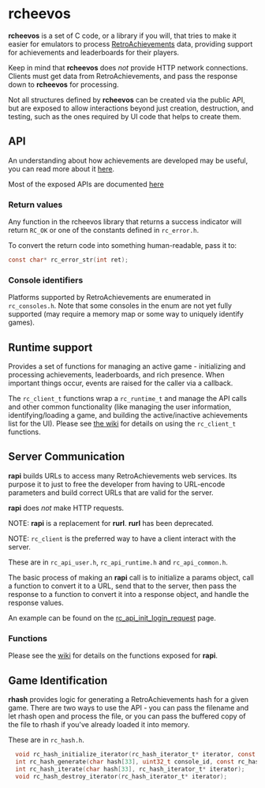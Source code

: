 # **rcheevos**

**rcheevos** is a set of C code, or a library if you will, that tries to make it easier for emulators to process [RetroAchievements](https://retroachievements.org) data, providing support for achievements and leaderboards for their players.

Keep in mind that **rcheevos** does *not* provide HTTP network connections. Clients must get data from RetroAchievements, and pass the response down to **rcheevos** for processing.

Not all structures defined by **rcheevos** can be created via the public API, but are exposed to allow interactions beyond just creation, destruction, and testing, such as the ones required by UI code that helps to create them.

## API

An understanding about how achievements are developed may be useful, you can read more about it [here](https://docs.retroachievements.org/developer-docs/).

Most of the exposed APIs are documented [here](https://github.com/RetroAchievements/rcheevos/wiki)

### Return values

Any function in the rcheevos library that returns a success indicator will return `RC_OK` or one of the constants defined in `rc_error.h`.

To convert the return code into something human-readable, pass it to:
```c
const char* rc_error_str(int ret);
```

### Console identifiers

Platforms supported by RetroAchievements are enumerated in `rc_consoles.h`. Note that some consoles in the enum are not yet fully supported (may require a memory map or some way to uniquely identify games).

## Runtime support

Provides a set of functions for managing an active game - initializing and processing achievements, leaderboards, and rich presence. When important things occur, events are raised for the caller via a callback.

The `rc_client_t` functions wrap a `rc_runtime_t` and manage the API calls and other common functionality (like managing the user information, identifying/loading a game, and building the active/inactive achievements list for the UI). Please see [the wiki](https://github.com/RetroAchievements/rcheevos/wiki/rc_client-integration) for details on using the `rc_client_t` functions.

## Server Communication

**rapi** builds URLs to access many RetroAchievements web services. Its purpose it to just to free the developer from having to URL-encode parameters and build correct URLs that are valid for the server.

**rapi** does *not* make HTTP requests.

NOTE: **rapi** is a replacement for **rurl**. **rurl** has been deprecated.

NOTE: `rc_client` is the preferred way to have a client interact with the server.

These are in `rc_api_user.h`, `rc_api_runtime.h` and `rc_api_common.h`.

The basic process of making an **rapi** call is to initialize a params object, call a function to convert it to a URL, send that to the server, then pass the response to a function to convert it into a response object, and handle the response values.

An example can be found on the [rc_api_init_login_request](https://github.com/RetroAchievements/rcheevos/wiki/rc_api_init_login_request#example) page.

### Functions

Please see the [wiki](https://github.com/RetroAchievements/rcheevos/wiki) for details on the functions exposed for **rapi**.

## Game Identification

**rhash** provides logic for generating a RetroAchievements hash for a given game. There are two ways to use the API - you can pass the filename and let rhash open and process the file, or you can pass the buffered copy of the file to rhash if you've already loaded it into memory.

These are in `rc_hash.h`.

```c
  void rc_hash_initialize_iterator(rc_hash_iterator_t* iterator, const char* path, const uint8_t* buffer, size_t buffer_size);
  int rc_hash_generate(char hash[33], uint32_t console_id, const rc_hash_iterator_t* iterator);
  int rc_hash_iterate(char hash[33], rc_hash_iterator_t* iterator);
  void rc_hash_destroy_iterator(rc_hash_iterator_t* iterator);
```

